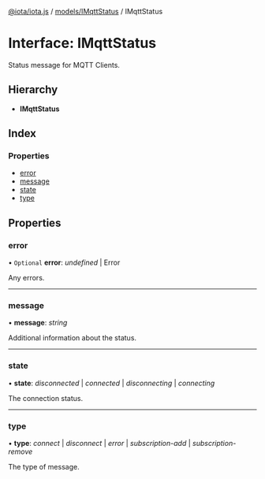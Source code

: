 [@iota/iota.js](../README.md) / [models/IMqttStatus](../modules/models_imqttstatus.md) / IMqttStatus

# Interface: IMqttStatus

Status message for MQTT Clients.

## Hierarchy

* **IMqttStatus**

## Index

### Properties

* [error](models_imqttstatus.imqttstatus.md#error)
* [message](models_imqttstatus.imqttstatus.md#message)
* [state](models_imqttstatus.imqttstatus.md#state)
* [type](models_imqttstatus.imqttstatus.md#type)

## Properties

### error

• `Optional` **error**: *undefined* \| Error

Any errors.

___

### message

• **message**: *string*

Additional information about the status.

___

### state

• **state**: *disconnected* \| *connected* \| *disconnecting* \| *connecting*

The connection status.

___

### type

• **type**: *connect* \| *disconnect* \| *error* \| *subscription-add* \| *subscription-remove*

The type of message.
